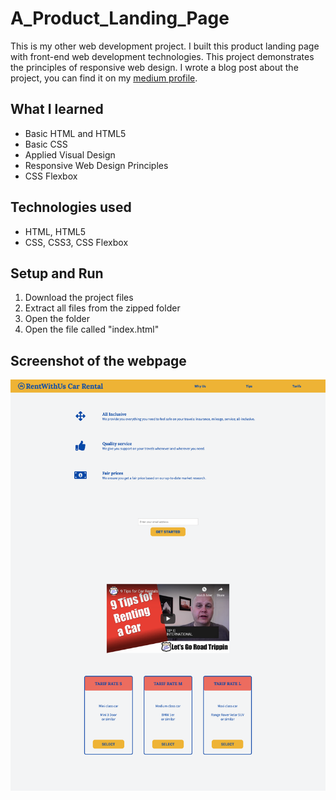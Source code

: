 # A_Product_Landing_Page
This is my other web development project. I built this product landing page with front-end web development technologies. This project demonstrates the principles of responsive web design. I wrote a blog post about the project, you can find it on my [medium profile]().

## What I learned
* Basic HTML and HTML5
* Basic CSS
* Applied Visual Design
* Responsive Web Design Principles
* CSS Flexbox

## Technologies used
* HTML, HTML5
* CSS, CSS3, CSS Flexbox

## Setup and Run
1. Download the project files
2. Extract all files from the zipped folder
3. Open the folder
4. Open the file called "index.html"

## Screenshot of the webpage
![Screenshot of the webpage](./screenshot.png)
